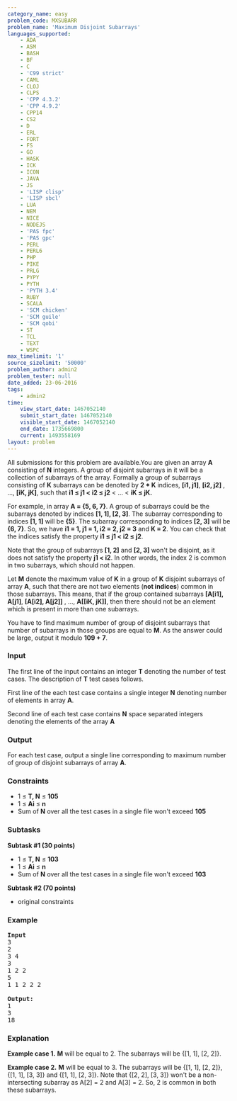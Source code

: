 ```yaml
---
category_name: easy
problem_code: MXSUBARR
problem_name: 'Maximum Disjoint Subarrays'
languages_supported:
    - ADA
    - ASM
    - BASH
    - BF
    - C
    - 'C99 strict'
    - CAML
    - CLOJ
    - CLPS
    - 'CPP 4.3.2'
    - 'CPP 4.9.2'
    - CPP14
    - CS2
    - D
    - ERL
    - FORT
    - FS
    - GO
    - HASK
    - ICK
    - ICON
    - JAVA
    - JS
    - 'LISP clisp'
    - 'LISP sbcl'
    - LUA
    - NEM
    - NICE
    - NODEJS
    - 'PAS fpc'
    - 'PAS gpc'
    - PERL
    - PERL6
    - PHP
    - PIKE
    - PRLG
    - PYPY
    - PYTH
    - 'PYTH 3.4'
    - RUBY
    - SCALA
    - 'SCM chicken'
    - 'SCM guile'
    - 'SCM qobi'
    - ST
    - TCL
    - TEXT
    - WSPC
max_timelimit: '1'
source_sizelimit: '50000'
problem_author: admin2
problem_tester: null
date_added: 23-06-2016
tags:
    - admin2
time:
    view_start_date: 1467052140
    submit_start_date: 1467052140
    visible_start_date: 1467052140
    end_date: 1735669800
    current: 1493558169
layout: problem
---
```

All submissions for this problem are available.You are given an array **A** consisting of **N** integers. A group of disjoint subarrays in it will be a collection of subarrays of the array. Formally a group of subarrays consisting of **K** subarrays can be denoted by **2 \* K** indices, **\[i1, j1\]**, **\[i2, j2\]** , ..., **\[iK, jK\]**, such that **i1 ≤ j1 &lt; i2 ≤ j2** &lt; ... &lt; **iK ≤ jK.**

For example, in array **A = {5, 6, 7}**. A group of subarrays could be the subarrays denoted by indices **\[1, 1\], \[2, 3\]**. The subarray corresponding to indices **\[1, 1\]** will be **{5}**. The subarray corresponding to indices **\[2, 3\]** will be **{6, 7}**. So, we have **i1 = 1, j1 = 1, i2 = 2, j2 = 3** and **K = 2**. You can check that the indices satisfy the property **i1 ≤ j1 &lt; i2 ≤ j2**.

Note that the group of subarrays **\[1, 2\]** and **\[2, 3\]** won't be disjoint, as it does not satisfy the property **j1 &lt; i2**. In other words, the index 2 is common in two subarrays, which should not happen.

Let **M** denote the maximum value of **K** in a group of **K** disjoint subarrays of array **A**, such that there are not two elements (**not indices**) common in those subarrays. This means, that if the group contained subarrays **\[A\[i1\], A\[j1\]**, **\[A\[i2\], A\[j2\]\]** , ..., **A\[\[iK, jK\]\]**, then there should not be an element which is present in more than one subarrays.

You have to find maximum number of group of disjoint subarrays that number of subarrays in those groups are equal to **M**. As the answer could be large, output it modulo **109 + 7**.

### Input

The first line of the input contains an integer **T** denoting the number of test cases. The description of **T** test cases follows.

First line of the each test case contains a single integer **N** denoting number of elements in array **A**.

Second line of each test case contains **N** space separated integers denoting the elements of the array **A**

### Output

For each test case, output a single line corresponding to maximum number of group of disjoint subarrays of array **A**.

### Constraints

- 1 ≤ **T, N** ≤ **105**
- 1 ≤ **Ai** ≤ **n**
- Sum of **N** over all the test cases in a single file won't exceed **105**

### Subtasks

**Subtask #1 (30 points)**

- 1 ≤ **T, N** ≤ **103**
- 1 ≤ **Ai** ≤ **n**
- Sum of **N** over all the test cases in a single file won't exceed **103**

**Subtask #2 (70 points)**

- original constraints

### Example

<pre><b>Input</b>
3
2
3 4
3
1 2 2
5
1 1 2 2 2

<b>Output:</b>
1
3
18
</pre>
### Explanation

**Example case 1.** **M** will be equal to 2. The subarrays will be {\[1, 1\], \[2, 2\]}.

**Example case 2.** **M** will be equal to 3. The subarrays will be {\[1, 1\], \[2, 2\]}, {\[1, 1\], \[3, 3\]} and {\[1, 1\], \[2, 3\]}. Note that {\[2, 2\], \[3, 3\]} won't be a non-intersecting subarray as A\[2\] = 2 and A\[3\] = 2. So, 2 is common in both these subarrays.

